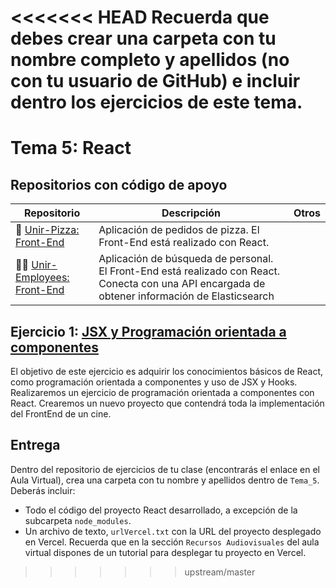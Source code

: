 <<<<<<< HEAD
Recuerda que debes crear una carpeta con tu nombre completo y apellidos (no con tu usuario de GitHub) e incluir dentro los ejercicios de este tema.
=======
Tema 5: React
=============================================

## Repositorios con código de apoyo

| Repositorio | Descripción | Otros
|-----------|--|--|
|🍕 [Unir-Pizza: Front-End](https://github.com/UnirCs/front-end-pizza) |  Aplicación de pedidos de pizza. El Front-End está realizado con React. |
|👨‍💼 [Unir-Employees: Front-End](https://github.com/UnirCs/front-end-facets) |  Aplicación de búsqueda de personal. El Front-End está realizado con React. Conecta con una API encargada de obtener información de Elasticsearch |


## Ejercicio 1: [**JSX y Programación orientada a componentes**](https://github.com/UnirCs/DWFS-GLOBAL/tree/master/Tema_5/Ejercicios/Cinema)

El objetivo de este ejercicio es adquirir los conocimientos básicos de React, como programación orientada a componentes y uso de JSX y Hooks.
Realizaremos un ejercicio de programación orientada a componentes con React. Crearemos un nuevo proyecto que contendrá toda la implementación del FrontEnd de un cine.

## Entrega

Dentro del repositorio de ejercicios de tu clase (encontrarás el enlace en el Aula Virtual), crea una carpeta con tu nombre y apellidos dentro de ``Tema_5``. Deberás incluir:
-  Todo el código del proyecto React desarrollado, a excepción de la subcarpeta ``node_modules``.
-  Un archivo de texto, ``urlVercel.txt`` con la URL del proyecto desplegado en Vercel. Recuerda que en la sección ``Recursos Audiovisuales`` del aula virtual dispones de un tutorial para desplegar tu proyecto en Vercel.
>>>>>>> upstream/master
